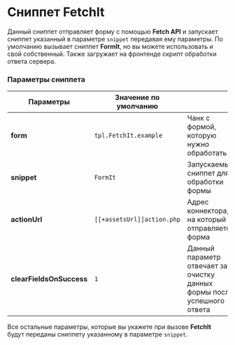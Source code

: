 # Сниппет FetchIt

Данный сниппет отправляет форму с помощью **Fetch API** и запускает сниппет указанный в параметре `snippet` передавая ему параметры. По умолчанию вызывает сниппет **FormIt**, но вы можете использовать и свой собственный. Также загружает на фронтенде скрипт обработки ответа сервера.

### Параметры сниппета

| **Параметры**            | Значение по умолчанию      |                                                                         |
|--------------------------|----------------------------|-------------------------------------------------------------------------|
| **form**                 | `tpl.FetchIt.example`      | Чанк с формой, которую нужно обработать                                 |
| **snippet**              | `FormIt`                   | Запускаемый сниппет для обработки формы                                 |
| **actionUrl**            | `[[+assetsUrl]]action.php` | Адрес коннектора, на который отправляется форма                         |
| **clearFieldsOnSuccess** | `1`                        | Данный параметр отвечает за очистку данных формы после успешного ответа |

Все остальные параметры, которые вы укажете при вызове **FetchIt** будут переданы сниппету указанному в параметре `snippet`.
